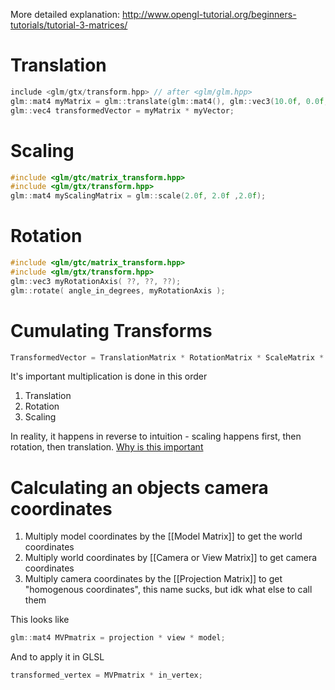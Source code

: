 More detailed explanation: http://www.opengl-tutorial.org/beginners-tutorials/tutorial-3-matrices/

# Translation
```cpp
include <glm/gtx/transform.hpp> // after <glm/glm.hpp>
glm::mat4 myMatrix = glm::translate(glm::mat4(), glm::vec3(10.0f, 0.0f, 0.0f)); glm::vec4 myVector(10.0f, 10.0f, 10.0f, 0.0f);
glm::vec4 transformedVector = myMatrix * myVector;
```

# Scaling
```cpp
#include <glm/gtc/matrix_transform.hpp>
#include <glm/gtx/transform.hpp>
glm::mat4 myScalingMatrix = glm::scale(2.0f, 2.0f ,2.0f);
```

# Rotation
```cpp
#include <glm/gtc/matrix_transform.hpp>
#include <glm/gtx/transform.hpp>
glm::vec3 myRotationAxis( ??, ??, ??);
glm::rotate( angle_in_degrees, myRotationAxis );
```

# Cumulating Transforms
```cpp
TransformedVector = TranslationMatrix * RotationMatrix * ScaleMatrix * OriginalVector;
```
It's important multiplication is done in this order
1. Translation
2. Rotation
3. Scaling

In reality, it happens in reverse to intuition - scaling happens first, then rotation, then translation. [Why is this important](http://www.opengl-tutorial.org/beginners-tutorials/tutorial-3-matrices/)

# Calculating an objects camera coordinates
1. Multiply model coordinates by the [[Model Matrix]] to get the world coordinates
2. Multiply world coordinates by [[Camera or View Matrix]] to get camera coordinates
3. Multiply camera coordinates by the [[Projection Matrix]] to get "homogenous coordinates", this name sucks, but idk what else to call them

This looks like
```cpp
glm::mat4 MVPmatrix = projection * view * model;
```

And to apply it in GLSL
```glsl
transformed_vertex = MVPmatrix * in_vertex;
```